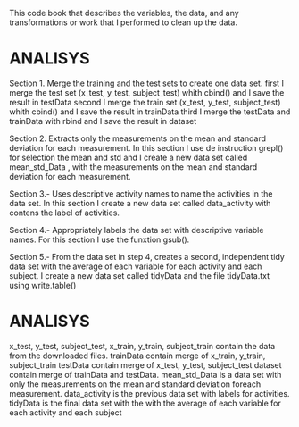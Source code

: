 This code book that describes the variables, the data, and any transformations or work that I performed to clean up
the data.

# ANALISYS 

Section 1. Merge the training and the test sets to create one data set.
 first I merge the test set (x_test, y_test, subject_test) whith cbind() and I save the result in  testData
 second I merge the train set (x_test, y_test, subject_test) whith cbind() and I save the result in trainData
 third I merge the testData and trainData with rbind and I save the result in dataset
 
Section 2. Extracts only the measurements on the mean and standard deviation for each measurement.
 In this section I use de instruction grepl() for selection the mean and std and I create a new data set 
 called mean_std_Data , with the measurements on the mean and standard deviation for each measurement.
 
Section 3.- Uses descriptive activity names to name the activities in the data set.
  In this section I create a new data set called data_activity with contens the label of activities.
 
Section 4.- Appropriately labels the data set with descriptive variable names.
For this section I use the funxtion gsub().

Section 5.- From the data set in step 4, creates a second, independent tidy data set with the average of each 
variable for each activity and each subject.
 I create a new data set called tidyData and the file tidyData.txt  using write.table()

# ANALISYS  
 
 x_test, y_test, subject_test,  x_train, y_train, subject_train contain the data from the downloaded files.
 trainData contain merge of x_train, y_train, subject_train 
 testData contain merge of x_test, y_test, subject_test
 dataset contain merge of trainData and testData.
 mean_std_Data is a data set with only the measurements on the mean and standard deviation foreach measurement.
 data_activity is the previous data set with labels for activities.
 tidyData is the final data set with the with the average of each variable for each activity and each subject
 
 


